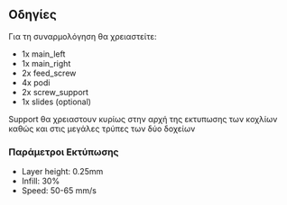 ## Οδηγίες 

Για τη συναρμολόγηση θα χρειαστείτε:

- 1x main_left 
- 1x main_right
- 2x feed_screw
- 4x podi
- 2x screw_support
- 1x slides (optional)

Support θα χρειαστουν κυρίως στην αρχή της εκτυπωσης των κοχλίων καθώς και στις μεγάλες τρύπες των δύο δοχείων

### Παράμετροι Εκτύπωσης
- Layer height: 0.25mm
- Infill: 30%
- Speed: 50-65 mm/s 
